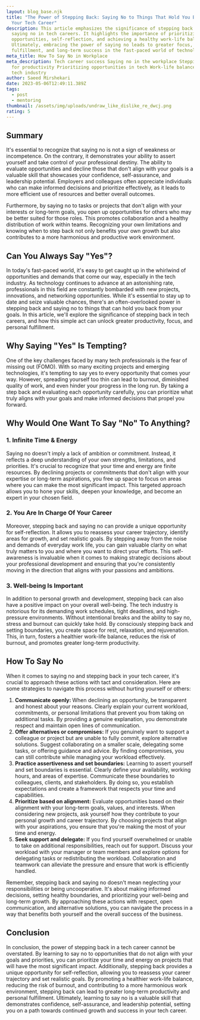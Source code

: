 ```yaml
---
layout: blog_base.njk
title: "The Power of Stepping Back: Saying No to Things That Hold You Back in
  Your Tech Career"
description: This article emphasizes the significance of stepping back and
  saying no in tech careers. It highlights the importance of prioritizing
  opportunities, self-reflection, and achieving a healthy work-life balance.
  Ultimately, embracing the power of saying no leads to greater focus, personal
  fulfillment, and long-term success in the fast-paced world of technology.
meta_title: How To Say No in Workplace
meta_description: Tech career success Saying no in the workplace Stepping back
  for productivity Prioritizing opportunities in tech Work-life balance in the
  tech industry
author: Saeed Mirshekari
date: 2023-05-06T12:49:11.389Z
tags:
  - post
  - mentoring
thumbnail: /assets/img/uploads/undraw_like_dislike_re_dwcj.png
rating: 5
---
```

<h2>Summary</h2>

It's essential to recognize that saying no is not a sign of weakness or incompetence. On the contrary, it demonstrates your ability to assert yourself and take control of your professional destiny. The ability to evaluate opportunities and decline those that don't align with your goals is a valuable skill that showcases your confidence, self-assurance, and leadership potential. Employers and colleagues often appreciate individuals who can make informed decisions and prioritize effectively, as it leads to more efficient use of resources and better overall outcomes.

Furthermore, by saying no to tasks or projects that don't align with your interests or long-term goals, you open up opportunities for others who may be better suited for those roles. This promotes collaboration and a healthy distribution of work within teams. Recognizing your own limitations and knowing when to step back not only benefits your own growth but also contributes to a more harmonious and productive work environment.

<h2>Can You Always Say "Yes"?</h2>

In today's fast-paced world, it's easy to get caught up in the whirlwind of opportunities and demands that come our way, especially in the tech industry. As technology continues to advance at an astonishing rate, professionals in this field are constantly bombarded with new projects, innovations, and networking opportunities. While it's essential to stay up to date and seize valuable chances, there's an often-overlooked power in stepping back and saying no to things that can hold you back from your goals. In this article, we'll explore the significance of stepping back in tech careers, and how this simple act can unlock greater productivity, focus, and personal fulfillment.

<h2>Why Saying "Yes" Is Tempting?</h2>

One of the key challenges faced by many tech professionals is the fear of missing out (FOMO). With so many exciting projects and emerging technologies, it's tempting to say yes to every opportunity that comes your way. However, spreading yourself too thin can lead to burnout, diminished quality of work, and even hinder your progress in the long run. By taking a step back and evaluating each opportunity carefully, you can prioritize what truly aligns with your goals and make informed decisions that propel you forward.

<h2>Why Would One Want To Say "No" To Anything?</h2>

<h3>1﻿. Infinite Time & Energy</h2>

Saying no doesn't imply a lack of ambition or commitment. Instead, it reflects a deep understanding of your own strengths, limitations, and priorities. It's crucial to recognize that your time and energy are finite resources. By declining projects or commitments that don't align with your expertise or long-term aspirations, you free up space to focus on areas where you can make the most significant impact. This targeted approach allows you to hone your skills, deepen your knowledge, and become an expert in your chosen field.

<h3>2﻿. You Are In Charge Of Your Career</h3>

Moreover, stepping back and saying no can provide a unique opportunity for self-reflection. It allows you to reassess your career trajectory, identify areas for growth, and set realistic goals. By stepping away from the noise and demands of everyday work life, you can gain valuable clarity on what truly matters to you and where you want to direct your efforts. This self-awareness is invaluable when it comes to making strategic decisions about your professional development and ensuring that you're consistently moving in the direction that aligns with your passions and ambitions.

<h3>3﻿. Well-being Is Important</h3>

In addition to personal growth and development, stepping back can also have a positive impact on your overall well-being. The tech industry is notorious for its demanding work schedules, tight deadlines, and high-pressure environments. Without intentional breaks and the ability to say no, stress and burnout can quickly take hold. By consciously stepping back and setting boundaries, you create space for rest, relaxation, and rejuvenation. This, in turn, fosters a healthier work-life balance, reduces the risk of burnout, and promotes greater long-term productivity.



<h2>How To Say No</h2>

When it comes to saying no and stepping back in your tech career, it's crucial to approach these actions with tact and consideration. Here are some strategies to navigate this process without hurting yourself or others:

1. <b>Communicate openly: </b>When declining an opportunity, be transparent and honest about your reasons. Clearly explain your current workload, commitments, or personal limitations that prevent you from taking on additional tasks. By providing a genuine explanation, you demonstrate respect and maintain open lines of communication.
2. <b>Offer alternatives or compromises:</b> If you genuinely want to support a colleague or project but are unable to fully commit, explore alternative solutions. Suggest collaborating on a smaller scale, delegating some tasks, or offering guidance and advice. By finding compromises, you can still contribute while managing your workload effectively.
3. <b>Practice assertiveness and set boundaries:</b> Learning to assert yourself and set boundaries is essential. Clearly define your availability, working hours, and areas of expertise. Communicate these boundaries to colleagues, clients, and stakeholders. By doing so, you establish expectations and create a framework that respects your time and capabilities.
4. <b>Prioritize based on alignment:</b> Evaluate opportunities based on their alignment with your long-term goals, values, and interests. When considering new projects, ask yourself how they contribute to your personal growth and career trajectory. By choosing projects that align with your aspirations, you ensure that you're making the most of your time and energy.
5. <b>Seek support and delegate:</b> If you find yourself overwhelmed or unable to take on additional responsibilities, reach out for support. Discuss your workload with your manager or team members and explore options for delegating tasks or redistributing the workload. Collaboration and teamwork can alleviate the pressure and ensure that work is efficiently handled.

Remember, stepping back and saying no doesn't mean neglecting your responsibilities or being uncooperative. It's about making informed decisions, setting healthy boundaries, and prioritizing your well-being and long-term growth. By approaching these actions with respect, open communication, and alternative solutions, you can navigate the process in a way that benefits both yourself and the overall success of the business.

<h2>Conclusion</h2>

In conclusion, the power of stepping back in a tech career cannot be overstated. By learning to say no to opportunities that do not align with your goals and priorities, you can prioritize your time and energy on projects that will have the most significant impact. Additionally, stepping back provides a unique opportunity for self-reflection, allowing you to reassess your career trajectory and set realistic goals. By promoting a healthier work-life balance, reducing the risk of burnout, and contributing to a more harmonious work environment, stepping back can lead to greater long-term productivity and personal fulfillment. Ultimately, learning to say no is a valuable skill that demonstrates confidence, self-assurance, and leadership potential, setting you on a path towards continued growth and success in your tech career.